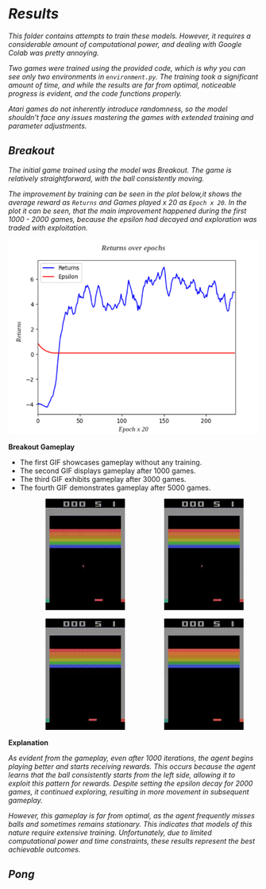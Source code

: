 # *Results*

*This folder contains attempts to train these models. However, it requires a considerable amount of computational power, and dealing with Google Colab was pretty annoying.*

*Two games were trained using the provided code, which is why you can see only two environments in `environment.py`. The training took a significant amount of time, and while the results are far from optimal, noticeable progress is evident, and the code functions properly.*

*Atari games do not inherently introduce randomness, so the model shouldn't face any issues mastering the games with extended training and parameter adjustments.*

## *Breakout*

*The initial game trained using the model was Breakout. The game is relatively straightforward, with the ball consistently moving.*

*The improvement by training can be seen in the plot below,it shows the average reward as `Returns` and Games played x 20 as `Epoch x 20`. In the plot it can be seen, that the main improvement happened during the first 1000 - 2000 games, because the epsilon had decayed and exploration was traded with exploitation.*

![text](/results/breakout_results/plots/breakout_plot.png)

**Breakout Gameplay**

* The first GIF showcases gameplay without any training.
* The second GIF displays gameplay after 1000 games.
* The third GIF exhibits gameplay after 3000 games.
* The fourth GIF demonstrates gameplay after 5000 games.

&nbsp;&nbsp;&nbsp;&nbsp;&nbsp;&nbsp;&nbsp;&nbsp;&nbsp;&nbsp;&nbsp;&nbsp;&nbsp;&nbsp;&nbsp;&nbsp;&nbsp;&nbsp; ![](/results/breakout_results/breakout_videos/breakout_no_training.gif) &nbsp;&nbsp;&nbsp;&nbsp;&nbsp;&nbsp;&nbsp;&nbsp;&nbsp;&nbsp;&nbsp;&nbsp;&nbsp;&nbsp;&nbsp;&nbsp;&nbsp;&nbsp; ![](/results/breakout_results/breakout_videos/breakout_after_1000_games.gif)

&nbsp;&nbsp;&nbsp;&nbsp;&nbsp;&nbsp;&nbsp;&nbsp;&nbsp;&nbsp;&nbsp;&nbsp;&nbsp;&nbsp;&nbsp;&nbsp;&nbsp;&nbsp; ![](/results/breakout_results/breakout_videos/breakout_after_3000_games.gif) &nbsp;&nbsp;&nbsp;&nbsp;&nbsp;&nbsp;&nbsp;&nbsp;&nbsp;&nbsp;&nbsp;&nbsp;&nbsp;&nbsp;&nbsp;&nbsp;&nbsp;&nbsp; ![](/results/breakout_results/breakout_videos/breakout_after_5000_games.gif)

**Explanation**

*As evident from the gameplay, even after 1000 iterations, the agent begins playing better and starts receiving rewards. This occurs because the agent learns that the ball consistently starts from the left side, allowing it to exploit this pattern for rewards. Despite setting the epsilon decay for 2000 games, it continued exploring, resulting in more movement in subsequent gameplay.*

*However, this gameplay is far from optimal, as the agent frequently misses balls and sometimes remains stationary. This indicates that models of this nature require extensive training. Unfortunately, due to limited computational power and time constraints, these results represent the best achievable outcomes.*

## *Pong*

